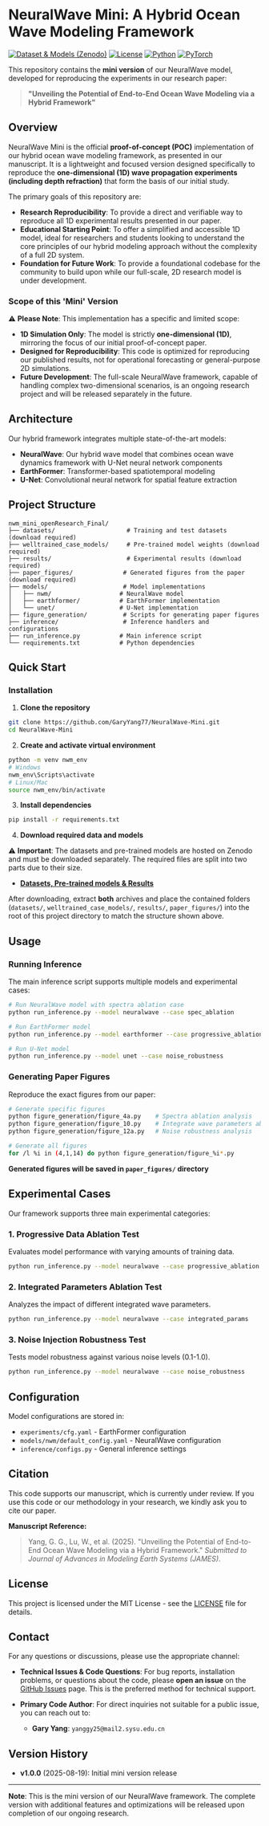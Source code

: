 # NeuralWave Mini: A Hybrid Ocean Wave Modeling Framework

[![Dataset & Models (Zenodo)](https://img.shields.io/badge/Zenodo-Data%26Models-blue)](<YOUR_SINGLE_ZENODO_LINK>)
[![License](https://img.shields.io/badge/License-MIT-green.svg)](LICENSE)
[![Python](https://img.shields.io/badge/Python-3.8+-blue.svg)](https://python.org)
[![PyTorch](https://img.shields.io/badge/PyTorch-2.0+-orange.svg)](https://pytorch.org)

This repository contains the **mini version** of our NeuralWave model, developed for reproducing the experiments in our research paper:

> **"Unveiling the Potential of End-to-End Ocean Wave Modeling via a Hybrid Framework"**

## Overview

NeuralWave Mini is the official **proof-of-concept (POC)** implementation of our hybrid ocean wave modeling framework, as presented in our manuscript. It is a lightweight and focused version designed specifically to reproduce the **one-dimensional (1D) wave propagation experiments (including depth refraction)** that form the basis of our initial study.

The primary goals of this repository are:

- **Research Reproducibility**: To provide a direct and verifiable way to reproduce all 1D experimental results presented in our paper.
- **Educational Starting Point**: To offer a simplified and accessible 1D model, ideal for researchers and students looking to understand the core principles of our hybrid modeling approach without the complexity of a full 2D system.
- **Foundation for Future Work**: To provide a foundational codebase for the community to build upon while our full-scale, 2D research model is under development.

### Scope of this 'Mini' Version

⚠️ **Please Note**: This implementation has a specific and limited scope:

- **1D Simulation Only**: The model is strictly **one-dimensional (1D)**, mirroring the focus of our initial proof-of-concept paper.
- **Designed for Reproducibility**: This code is optimized for reproducing our published results, not for operational forecasting or general-purpose 2D simulations.
- **Future Development**: The full-scale NeuralWave framework, capable of handling complex two-dimensional scenarios, is an ongoing research project and will be released separately in the future.

## Architecture

Our hybrid framework integrates multiple state-of-the-art models:

- **NeuralWave**: Our hybrid wave model that combines ocean wave dynamics framework with U-Net neural network components
- **EarthFormer**: Transformer-based spatiotemporal modeling
- **U-Net**: Convolutional neural network for spatial feature extraction

## Project Structure

```
nwm_mini_openResearch_Final/
├── datasets/                    # Training and test datasets (download required)
├── welltrained_case_models/     # Pre-trained model weights (download required)
├── results/                     # Experimental results (download required)
├── paper_figures/              # Generated figures from the paper (download required)
├── models/                     # Model implementations
│   ├── nwm/                   # NeuralWave model
│   ├── earthformer/           # EarthFormer implementation
│   └── unet/                  # U-Net implementation
├── figure_generation/          # Scripts for generating paper figures
├── inference/                  # Inference handlers and configurations
├── run_inference.py           # Main inference script
└── requirements.txt           # Python dependencies
```

## Quick Start

### Installation

1. **Clone the repository**
```bash
git clone https://github.com/GaryYang77/NeuralWave-Mini.git
cd NeuralWave-Mini
```

2. **Create and activate virtual environment**
```bash
python -m venv nwm_env
# Windows
nwm_env\Scripts\activate
# Linux/Mac
source nwm_env/bin/activate
```

3. **Install dependencies**
```bash
pip install -r requirements.txt
```

4. **Download required data and models**

⚠️ **Important**: The datasets and pre-trained models are hosted on Zenodo and must be downloaded separately. The required files are split into two parts due to their size.

*   **[Datasets, Pre-trained models & Results](<YOUR_ZENODO_LINK>)**

After downloading, extract **both** archives and place the contained folders (`datasets/`, `welltrained_case_models/`, `results/`, `paper_figures/`) into the root of this project directory to match the structure shown above.

## Usage

### Running Inference

The main inference script supports multiple models and experimental cases:

```bash
# Run NeuralWave model with spectra ablation case
python run_inference.py --model neuralwave --case spec_ablation

# Run EarthFormer model
python run_inference.py --model earthformer --case progressive_ablation

# Run U-Net model
python run_inference.py --model unet --case noise_robustness
```

### Generating Paper Figures

Reproduce the exact figures from our paper:

```bash
# Generate specific figures
python figure_generation/figure_4a.py    # Spectra ablation analysis
python figure_generation/figure_10.py    # Integrate wave parameters ablation analysis
python figure_generation/figure_12a.py   # Noise robustness analysis

# Generate all figures
for /l %i in (4,1,14) do python figure_generation/figure_%i*.py
```

**Generated figures will be saved in `paper_figures/` directory**

## Experimental Cases

Our framework supports three main experimental categories:

### 1. Progressive Data Ablation Test
Evaluates model performance with varying amounts of training data.
```bash
python run_inference.py --model neuralwave --case progressive_ablation
```

### 2. Integrated Parameters Ablation Test
Analyzes the impact of different integrated wave parameters.
```bash
python run_inference.py --model neuralwave --case integrated_params
```

### 3. Noise Injection Robustness Test
Tests model robustness against various noise levels (0.1-1.0).
```bash
python run_inference.py --model neuralwave --case noise_robustness
```

## Configuration

Model configurations are stored in:
- `experiments/cfg.yaml` - EarthFormer configuration
- `models/nwm/default_config.yaml` - NeuralWave configuration
- `inference/configs.py` - General inference settings

## Citation

This code supports our manuscript, which is currently under review. If you use this code or our methodology in your research, we kindly ask you to cite our paper.

**Manuscript Reference:**
> Yang, G. G., Lu, W., et al. (2025). "Unveiling the Potential of End-to-End Ocean Wave Modeling via a Hybrid Framework." *Submitted to Journal of Advances in Modeling Earth Systems (JAMES)*.

## License

This project is licensed under the MIT License - see the [LICENSE](LICENSE) file for details.

## Contact

For any questions or discussions, please use the appropriate channel:

- **Technical Issues & Code Questions**: For bug reports, installation problems, or questions about the code, please **open an issue** on the [GitHub Issues](https://github.com/GaryYang77/NeuralWave-Mini/issues) page. This is the preferred method for technical support.

- **Primary Code Author**: For direct inquiries not suitable for a public issue, you can reach out to:
  - **Gary Yang**: `yanggy25@mail2.sysu.edu.cn`

## Version History

- **v1.0.0** (2025-08-19): Initial mini version release

---

**Note**: This is the mini version of our NeuralWave framework. The complete version with additional features and optimizations will be released upon completion of our ongoing research.

